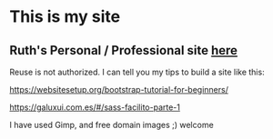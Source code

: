 # This is my site
## Ruth's Personal / Professional site [here](https://ruthc-w.github.io/site/index.html)

Reuse is not authorized.
I can tell you my tips to build a site like this:

https://websitesetup.org/bootstrap-tutorial-for-beginners/

https://galuxui.com.es/#/sass-facilito-parte-1

I have used Gimp, and free domain images ;) welcome
